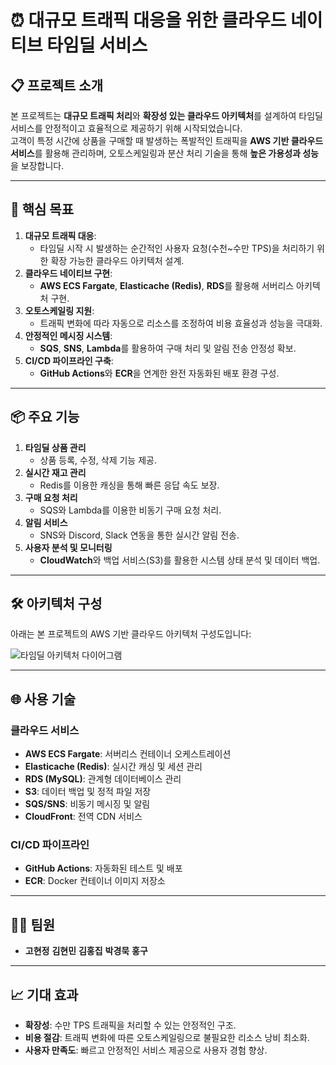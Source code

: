 # ⏰ 대규모 트래픽 대응을 위한 클라우드 네이티브 타임딜 서비스

## 📋 프로젝트 소개
본 프로젝트는 **대규모 트래픽 처리**와 **확장성 있는 클라우드 아키텍처**를 설계하여 타임딜 서비스를 안정적이고 효율적으로 제공하기 위해 시작되었습니다.  
고객이 특정 시간에 상품을 구매할 때 발생하는 폭발적인 트래픽을 **AWS 기반 클라우드 서비스**를 활용해 관리하며, 오토스케일링과 분산 처리 기술을 통해 **높은 가용성과 성능**을 보장합니다.

---

## 🎯 핵심 목표
1. **대규모 트래픽 대응**:
   - 타임딜 시작 시 발생하는 순간적인 사용자 요청(수천~수만 TPS)을 처리하기 위한 확장 가능한 클라우드 아키텍처 설계.
2. **클라우드 네이티브 구현**:
   - **AWS ECS Fargate**, **Elasticache (Redis)**, **RDS**를 활용해 서버리스 아키텍처 구현.
3. **오토스케일링 지원**:
   - 트래픽 변화에 따라 자동으로 리소스를 조정하여 비용 효율성과 성능을 극대화.
4. **안정적인 메시징 시스템**:
   - **SQS**, **SNS**, **Lambda**를 활용하여 구매 처리 및 알림 전송 안정성 확보.
5. **CI/CD 파이프라인 구축**:
   - **GitHub Actions**와 **ECR**을 연계한 완전 자동화된 배포 환경 구성.

---

## 📦 주요 기능
1. **타임딜 상품 관리**
   - 상품 등록, 수정, 삭제 기능 제공.
2. **실시간 재고 관리**
   - Redis를 이용한 캐싱을 통해 빠른 응답 속도 보장.
3. **구매 요청 처리**
   - SQS와 Lambda를 이용한 비동기 구매 요청 처리.
4. **알림 서비스**
   - SNS와 Discord, Slack 연동을 통한 실시간 알림 전송.
5. **사용자 분석 및 모니터링**
   - **CloudWatch**와 백업 서비스(S3)를 활용한 시스템 상태 분석 및 데이터 백업.

---

## 🛠️ 아키텍처 구성
아래는 본 프로젝트의 AWS 기반 클라우드 아키텍처 구성도입니다:

![타임딜 아키텍처 다이어그램](https://github.com/user-attachments/assets/c5d09b8d-cfd0-482d-87e0-f4b9974e3fee)

---

## 🌐 사용 기술
### 클라우드 서비스
- **AWS ECS Fargate**: 서버리스 컨테이너 오케스트레이션
- **Elasticache (Redis)**: 실시간 캐싱 및 세션 관리
- **RDS (MySQL)**: 관계형 데이터베이스 관리
- **S3**: 데이터 백업 및 정적 파일 저장
- **SQS/SNS**: 비동기 메시징 및 알림
- **CloudFront**: 전역 CDN 서비스

### CI/CD 파이프라인
- **GitHub Actions**: 자동화된 테스트 및 배포
- **ECR**: Docker 컨테이너 이미지 저장소

---

## 👨‍💻 팀원
- **고현정** **김현민** **김홍집** **박경묵** **홍구**
---

## 📈 기대 효과
- **확장성**: 수만 TPS 트래픽을 처리할 수 있는 안정적인 구조.
- **비용 절감**: 트래픽 변화에 따른 오토스케일링으로 불필요한 리소스 낭비 최소화.
- **사용자 만족도**: 빠르고 안정적인 서비스 제공으로 사용자 경험 향상.
